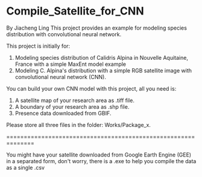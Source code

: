 # Compile_Satellite_for_CNN

By Jiacheng Ling 
This project provides an example for modeling species distribution with convolutional neural network.

This project is initially for:
1. Modeling species distribution of Calidris Alpina in Nouvelle Aquitaine, France with a simple MaxEnt model example
2. Modeling C. Alpina's distribution with a simple RGB satellite image with convolutional neural network (CNN).

You can build your own CNN model with this project, all you need is:

1. A satellite map of your research area as .tiff file.
2. A boundary of your research area as .shp file.
3. Presence data downloaded from GBIF.

Please store all three files in the folder: Works/Package_x.


==============================================================

You might have your satellite downloaded from Google Earth Engine (GEE) in a separated form, don't worry, there is a .exe to help you compile the data as a single .csv
